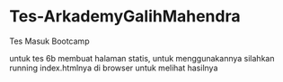 # Tes-ArkademyGalihMahendra
Tes Masuk Bootcamp

untuk tes 6b membuat halaman statis, untuk menggunakannya silahkan running index.htmlnya di browser untuk melihat hasilnya
